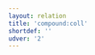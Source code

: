 ```yaml
---
layout: relation
title: 'compound:coll'
shortdef: ''
udver: '2'
---
```

<!-- Interlanguage links updated Út zář 29 18:41:13 CEST 2020 -->
